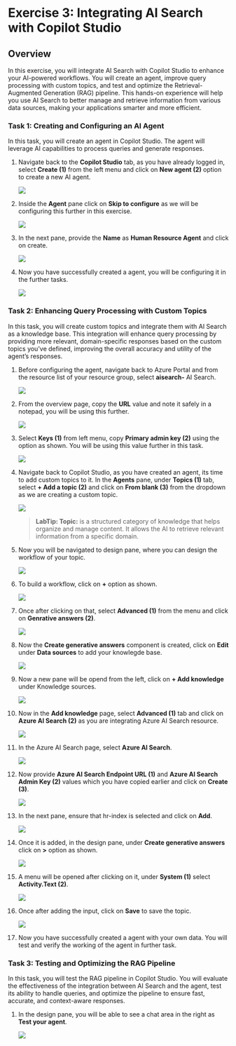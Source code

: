 # Exercise 3: Integrating AI Search with Copilot Studio 

## Overview

In this exercise, you will integrate AI Search with Copilot Studio to enhance your AI-powered workflows. You will create an agent, improve query processing with custom topics, and test and optimize the Retrieval-Augmented Generation (RAG) pipeline. This hands-on experience will help you use AI Search to better manage and retrieve information from various data sources, making your applications smarter and more efficient.

### Task 1: Creating and Configuring an AI Agent

In this task, you will create an agent in Copilot Studio. The agent will leverage AI capabilities to process queries and generate responses. 

1. Navigate back to the **Copilot Studio** tab, as you have already logged in, select **Create (1)** from the left menu and click on **New agent (2)** option to create a new AI agent.

   ![](../media/ex3img1.png)

1. Inside the **Agent** pane click on **Skip to configure** as we will be configuring this further in this exercise.

   ![](../media/ex3img2.png)

1. In the next pane, provide the **Name** as **Human Resource Agent** and click on create.

   ![](../media/ex3img3.png)

1. Now you have successfully created a agent, you will be configuring it in the further tasks.

   ![](../media/ex3img4.png)

### Task 2: Enhancing Query Processing with Custom Topics 

In this task, you will create custom topics and integrate them with AI Search as a knowledge base. This integration will enhance query processing by providing more relevant, domain-specific responses based on the custom topics you've defined, improving the overall accuracy and utility of the agent’s responses.

1. Before configuring the agent, navigate back to Azure Portal and from the resource list of your resource group, select **aisearch-<inject key="DeploymentID" enableCopy="false" />** AI Search.

   ![](../media/ex2img11.png)

1. From the overview page, copy the **URL** value and note it safely in a notepad, you will be using this further.

   ![](../media/ex3img12.png)

1. Select **Keys (1)** from left menu, copy **Primary admin key (2)** using the option as shown. You will be using this value further in this task.

   ![](../media/ex3img13.png)

1. Navigate back to Copilot Studio, as you have created an agent, its time to add custom topics to it. In the **Agents** pane, under **Topics (1)** tab, select **+ Add a topic (2)** and click on **From blank (3)** from the dropdown as we are creating a custom topic.

   ![](../media/ex3img5.png)

   >**LabTip: Topic:** is a structured category of knowledge that helps organize and manage content. It allows the AI to retrieve relevant information from a specific domain.

1. Now you will be navigated to design pane, where you can design the workflow of your topic.

   ![](../media/ex3img6.png)

1. To build a workflow, click on **+** option as shown.

   ![](../media/ex3img7.png)

1. Once after clicking on that, select **Advanced (1)** from the menu and click on **Genrative answers (2)**.

   ![](../media/ex3img8.png)

1. Now the **Create generative answers** component is created, click on **Edit** under **Data sources** to add your knowlegde base.

   ![](../media/ex3img9.png)

1. Now a new pane will be opend from the left, click on **+ Add knowledge** under Knowledge sources.

   ![](../media/ex3img10.png)

1. Now in the **Add knowledge** page, select **Advanced (1)** tab and click on **Azure AI Search (2)** as you are integrating Azure AI Search resource.
  
   ![](../media/ex3img11.png)

1. In the Azure AI Search page, select **Azure AI Search**.

   ![](../media/ex3img15.png)

1. Now provide **Azure AI Search Endpoint URL (1)** and **Azure AI Search Admin Key (2)** values which you have copied earlier and click on **Create (3)**.

   ![](../media/ex3img14.png)

1. In the next pane, ensure that hr-index is selected and click on **Add**.

   ![](../media/ex3img17.png)

1. Once it is added, in the design pane, under **Create generative answers** click on **>** option as shown.

   ![](../media/ex3img18.png)

1. A menu will be opened after clicking on it, under **System (1)** select **Activity.Text (2)**.

   ![](../media/ex3img19.png)

1. Once after adding the input, click on **Save** to save the topic.

   ![](../media/ex3img20.png)

1. Now you have successfully created a agent with your own data. You will test and verify the working of the agent in further task.

### Task 3: Testing and Optimizing the RAG Pipeline

In this task, you will test the RAG pipeline in Copilot Studio. You will evaluate the effectiveness of the integration between AI Search and the agent, test its ability to handle queries, and optimize the pipeline to ensure fast, accurate, and context-aware responses.

1. In the design pane, you will be able to see a chat area in the right as **Test your agent**.

   ![](../media/ex3img21.png)
